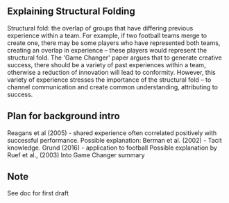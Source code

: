 ## Explaining Structural Folding

Structural fold: the overlap of groups that have differing previous experience within a team. For example, if two football teams merge to create one, there may be some players who have represented both teams, creating an overlap in experience – these players would represent the structural fold. The 'Game Changer' paper argues that to generate creative success, there should be a variety of past experiences within a team, otherwise a reduction of innovation will lead to conformity. However, this variety of experience stresses the importance of the structural fold – to channel communication and create common understanding, attributing to success.


## Plan for background intro
Reagans et al (2005) - shared experience often correlated positively with successful performance.
Possible explanation: Berman et al. (2002) - Tacit knowledge.
Grund (2016) - application to football
Possible explanation by Ruef et al., (2003)
Into Game Changer summary

## Note
See doc for first draft
